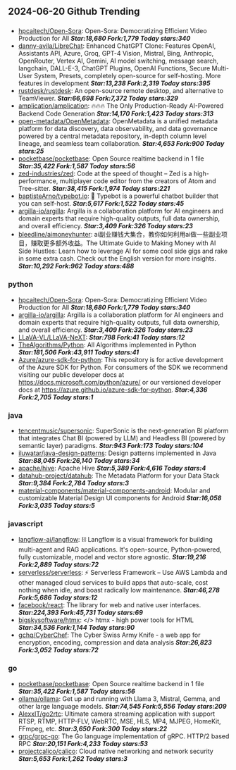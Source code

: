 ## 2024-06-20 Github Trending

### 
* [hpcaitech/Open-Sora](https://github.com/hpcaitech/Open-Sora): Open-Sora: Democratizing Efficient Video Production for All ***Star:18,680 Fork:1,779 Today stars:340***
* [danny-avila/LibreChat](https://github.com/danny-avila/LibreChat): Enhanced ChatGPT Clone: Features OpenAI, Assistants API, Azure, Groq, GPT-4 Vision, Mistral, Bing, Anthropic, OpenRouter, Vertex AI, Gemini, AI model switching, message search, langchain, DALL-E-3, ChatGPT Plugins, OpenAI Functions, Secure Multi-User System, Presets, completely open-source for self-hosting. More features in development ***Star:13,238 Fork:2,319 Today stars:395***
* [rustdesk/rustdesk](https://github.com/rustdesk/rustdesk): An open-source remote desktop, and alternative to TeamViewer. ***Star:66,698 Fork:7,372 Today stars:329***
* [amplication/amplication](https://github.com/amplication/amplication): 🔥🔥🔥 The Only Production-Ready AI-Powered Backend Code Generation ***Star:14,170 Fork:1,423 Today stars:313***
* [open-metadata/OpenMetadata](https://github.com/open-metadata/OpenMetadata): OpenMetadata is a unified metadata platform for data discovery, data observability, and data governance powered by a central metadata repository, in-depth column level lineage, and seamless team collaboration. ***Star:4,653 Fork:900 Today stars:25***
* [pocketbase/pocketbase](https://github.com/pocketbase/pocketbase): Open Source realtime backend in 1 file ***Star:35,422 Fork:1,587 Today stars:56***
* [zed-industries/zed](https://github.com/zed-industries/zed): Code at the speed of thought – Zed is a high-performance, multiplayer code editor from the creators of Atom and Tree-sitter. ***Star:38,415 Fork:1,974 Today stars:221***
* [baptisteArno/typebot.io](https://github.com/baptisteArno/typebot.io): 💬 Typebot is a powerful chatbot builder that you can self-host. ***Star:5,617 Fork:1,522 Today stars:45***
* [argilla-io/argilla](https://github.com/argilla-io/argilla): Argilla is a collaboration platform for AI engineers and domain experts that require high-quality outputs, full data ownership, and overall efficiency. ***Star:3,409 Fork:326 Today stars:23***
* [bleedline/aimoneyhunter](https://github.com/bleedline/aimoneyhunter): ai副业赚钱大集合，教你如何利用ai做一些副业项目，赚取更多额外收益。The Ultimate Guide to Making Money with AI Side Hustles: Learn how to leverage AI for some cool side gigs and rake in some extra cash. Check out the English version for more insights. ***Star:10,292 Fork:962 Today stars:488***

### python
* [hpcaitech/Open-Sora](https://github.com/hpcaitech/Open-Sora): Open-Sora: Democratizing Efficient Video Production for All ***Star:18,680 Fork:1,779 Today stars:340***
* [argilla-io/argilla](https://github.com/argilla-io/argilla): Argilla is a collaboration platform for AI engineers and domain experts that require high-quality outputs, full data ownership, and overall efficiency. ***Star:3,409 Fork:326 Today stars:23***
* [LLaVA-VL/LLaVA-NeXT](https://github.com/LLaVA-VL/LLaVA-NeXT):  ***Star:798 Fork:41 Today stars:12***
* [TheAlgorithms/Python](https://github.com/TheAlgorithms/Python): All Algorithms implemented in Python ***Star:181,506 Fork:43,911 Today stars:41***
* [Azure/azure-sdk-for-python](https://github.com/Azure/azure-sdk-for-python): This repository is for active development of the Azure SDK for Python. For consumers of the SDK we recommend visiting our public developer docs at https://docs.microsoft.com/python/azure/ or our versioned developer docs at https://azure.github.io/azure-sdk-for-python. ***Star:4,336 Fork:2,705 Today stars:1***

### java
* [tencentmusic/supersonic](https://github.com/tencentmusic/supersonic): SuperSonic is the next-generation BI platform that integrates Chat BI (powered by LLM) and Headless BI (powered by semantic layer) paradigms. ***Star:943 Fork:173 Today stars:104***
* [iluwatar/java-design-patterns](https://github.com/iluwatar/java-design-patterns): Design patterns implemented in Java ***Star:88,045 Fork:26,140 Today stars:34***
* [apache/hive](https://github.com/apache/hive): Apache Hive ***Star:5,389 Fork:4,616 Today stars:4***
* [datahub-project/datahub](https://github.com/datahub-project/datahub): The Metadata Platform for your Data Stack ***Star:9,384 Fork:2,784 Today stars:3***
* [material-components/material-components-android](https://github.com/material-components/material-components-android): Modular and customizable Material Design UI components for Android ***Star:16,058 Fork:3,035 Today stars:5***

### javascript
* [langflow-ai/langflow](https://github.com/langflow-ai/langflow): ⛓️ Langflow is a visual framework for building multi-agent and RAG applications. It's open-source, Python-powered, fully customizable, model and vector store agnostic. ***Star:19,216 Fork:2,889 Today stars:72***
* [serverless/serverless](https://github.com/serverless/serverless): ⚡ Serverless Framework – Use AWS Lambda and other managed cloud services to build apps that auto-scale, cost nothing when idle, and boast radically low maintenance. ***Star:46,278 Fork:5,686 Today stars:12***
* [facebook/react](https://github.com/facebook/react): The library for web and native user interfaces. ***Star:224,393 Fork:45,731 Today stars:69***
* [bigskysoftware/htmx](https://github.com/bigskysoftware/htmx): </> htmx - high power tools for HTML ***Star:34,536 Fork:1,144 Today stars:90***
* [gchq/CyberChef](https://github.com/gchq/CyberChef): The Cyber Swiss Army Knife - a web app for encryption, encoding, compression and data analysis ***Star:26,823 Fork:3,052 Today stars:72***

### go
* [pocketbase/pocketbase](https://github.com/pocketbase/pocketbase): Open Source realtime backend in 1 file ***Star:35,422 Fork:1,587 Today stars:56***
* [ollama/ollama](https://github.com/ollama/ollama): Get up and running with Llama 3, Mistral, Gemma, and other large language models. ***Star:74,545 Fork:5,556 Today stars:209***
* [AlexxIT/go2rtc](https://github.com/AlexxIT/go2rtc): Ultimate camera streaming application with support RTSP, RTMP, HTTP-FLV, WebRTC, MSE, HLS, MP4, MJPEG, HomeKit, FFmpeg, etc. ***Star:3,650 Fork:300 Today stars:22***
* [grpc/grpc-go](https://github.com/grpc/grpc-go): The Go language implementation of gRPC. HTTP/2 based RPC ***Star:20,151 Fork:4,233 Today stars:53***
* [projectcalico/calico](https://github.com/projectcalico/calico): Cloud native networking and network security ***Star:5,653 Fork:1,262 Today stars:3***
